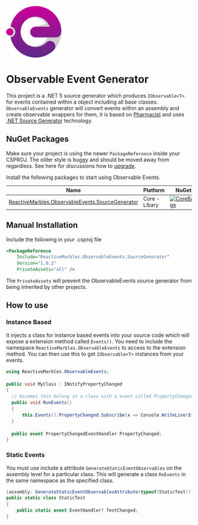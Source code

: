 <a href="https://github.com/reactivemarbles/observableevents">
    <img width="150" src="./images/logo.png"/>
</a>

# Observable Event Generator

This project is a .NET 5 source generator which produces `IObservable<T>` for events contained within a object including all base classes. `ObservableEvents` generator will convert events within an assembly and create observable wrappers for them, it is based on [Pharmacist](https://github.com/reactiveui/Pharmacist) and uses [.NET Source Generator](https://docs.microsoft.com/en-us/dotnet/csharp/roslyn-sdk/source-generators-overview) technology.

## NuGet Packages

Make sure your project is using the newer `PackageReference` inside your CSPROJ. The older style is buggy and should be moved away from regardless. See here for discussions how to [upgrade](https://docs.microsoft.com/en-us/nuget/consume-packages/migrate-packages-config-to-package-reference).

Install the following packages to start using Observable Events.

| Name                          | Platform          | NuGet                            |
| ----------------------------- | ----------------- | -------------------------------- |
| [ReactiveMarbles.ObservableEvents.SourceGenerator][Core]       | Core - Libary     | [![CoreBadge]][Core]             |

[Core]: https://www.nuget.org/packages/ReactiveMarbles.ObservableEvents.SourceGenerator/
[CoreBadge]: https://img.shields.io/nuget/v/ReactiveMarbles.ObservableEvents.SourceGenerator.svg

## Manual Installation

Include the following in your .csproj file

```xml
<PackageReference
    Include="ReactiveMarbles.ObservableEvents.SourceGenerator"
    Version="1.0.2"
    PrivateAssets="all" />
```

The `PrivateAssets` will prevent the ObservableEvents source generator from being inherited by other projects.

## How to use

### Instance Based

It injects a class for instance based events into your source code which will expose a extension method called `Events()`. You need to include the namespace `ReactiveMarbles.ObservableEvents` to access to the extension method. You can then use this to get `IObservable<T>` instances from your events.

```cs
using ReactiveMarbles.ObservableEvents;

public void MyClass : INotifyPropertyChanged
{
  // Assumes this belong in a class with a event called PropertyChanged.
  public void RunEvents()
  {
      this.Events().PropertyChanged.Subscribe(x => Console.WriteLine($"The {x} property has changed"));
  }

  public event PropertyChangedEventHandler PropertyChanged;
}
```

### Static Events

You must use include a attribute `GenerateStaticEventObservables` on the assembly level for a particular class. This will generate a class `RxEvents` in the same namespace as the specified class.

```cs
[assembly: GenerateStaticEventObservablesAttribute(typeof(StaticTest))]
public static class StaticTest
{
    public static event EventHandler? TestChanged;
}
```
